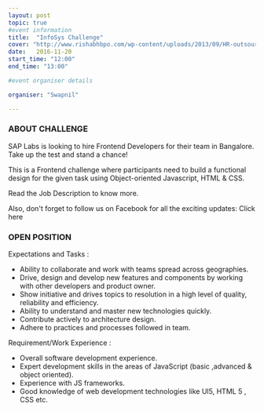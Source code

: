 ```yaml
---
layout: post
topic: true
#event information
title:  "InfoSys Challenge"
cover: "http://www.rishabhbpo.com/wp-content/uploads/2013/09/HR-outsourcing-issues-and-challenges.png"
date:   2016-11-20
start_time: "12:00"
end_time: "13:00"

#event organiser details

organiser: "Swapnil"

---
```


### ABOUT CHALLENGE 

SAP Labs is looking to hire Frontend Developers for their team in Bangalore. Take up the test and stand a chance!

This is a Frontend challenge where participants need to build a functional design for the given task using Object-oriented Javascript, HTML & CSS.

Read the Job Description to know more.

Also, don't forget to follow us on Facebook for all the exciting updates: Click here

### OPEN POSITION
Expectations and Tasks :

* Ability to collaborate and work with teams spread across geographies.
* Drive, design and develop new features and components by working with other developers and product owner.
* Show initiative and drives topics to resolution in a high level of quality, reliability and efficiency.
* Ability to understand and master new technologies quickly.
* Contribute actively to architecture design.
* Adhere to practices and processes followed in team.

Requirement/Work Experience :

* Overall software development experience.
* Expert development skills in the areas of JavaScript (basic ,advanced & object oriented).
* Experience with JS frameworks.
* Good knowledge of web development technologies like UI5, HTML 5 , CSS etc.


